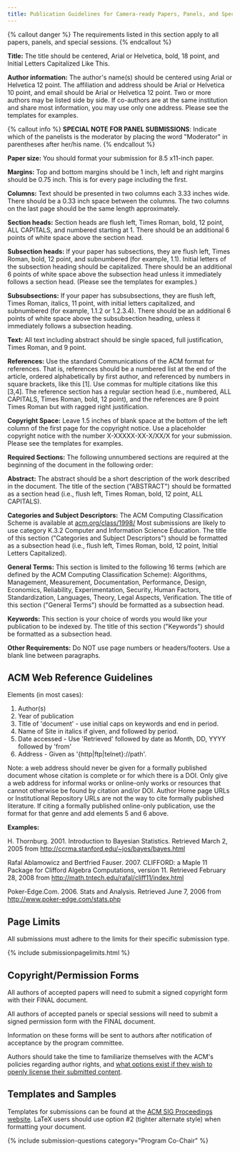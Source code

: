 ```yaml
---
title: Publication Guidelines for Camera-ready Papers, Panels, and Special Sessions
---
```


{% callout danger %}
The requirements listed in this section apply to all papers, panels, and
special sessions.
{% endcallout %}

**Title:** The title should be centered, Arial or Helvetica, bold, 18
point, and Initial Letters Capitalized Like This.

**Author information:** The author's name(s) should be centered using
Arial or Helvetica 12 point. The affiliation and address should be Arial
or Helvetica 10 point, and email should be Arial or Helvetica 12 point.
Two or more authors may be listed side by side. If co-authors are at the
same institution and share most information, you may use only one
address. Please see the templates for examples.

{% callout info %}
<b>SPECIAL NOTE FOR PANEL SUBMISSIONS</b>: Indicate which of the
    panelists is the moderator by placing the word "Moderator" in
    parentheses after her/his name.
{% endcallout %}

**Paper size:** You should format your submission for 8.5 x11-inch
paper.

**Margins:** Top and bottom margins should be 1 inch, left and right
margins should be 0.75 inch. This is for every page including the first.

**Columns:** Text should be presented in two columns each 3.33 inches
wide. There should be a 0.33 inch space between the columns. The two
columns on the last page should be the same length approximately.

**Section heads:** Section heads are flush left, Times Roman, bold, 12
point, ALL CAPITALS, and numbered starting at 1. There should be an
additional 6 points of white space above the section head.

**Subsection heads:** If your paper has subsections, they are flush
left, Times Roman, bold, 12 point, and subnumbered (for example, 1.1).
Initial letters of the subsection heading should be capitalized. There
should be an additional 6 points of white space above the subsection
head unless it immediately follows a section head. (Please see the
templates for examples.)

**Subsubsections:** If your paper has subsubsections, they are flush
left, Times Roman, italics, 11 point, with initial letters capitalized,
and subnumbered (for example, 1.1.2 or 1.2.3.4). There should be an
additional 6 points of white space above the subsubsection heading,
unless it immediately follows a subsection heading.

**Text:** All text including abstract should be single spaced, full
justification, Times Roman, and 9 point.

**References:** Use the standard Communications of the ACM format for
references. That is, references should be a numbered list at the end of
the article, ordered alphabetically by first author, and referenced by
numbers in square brackets, like this [1]. Use commas for multiple
citations like this [3,4]. The reference section has a regular section
head (i.e., numbered, ALL CAPITALS, Times Roman, bold, 12 point), and
the references are 9 point Times Roman but with ragged right
justification.

**Copyright Space:** Leave 1.5 inches of blank space at the bottom of
the left column of the first page for the copyright notice. Use a
placeholder copyright notice with the number X-XXXXX-XX-X/XX/X for your
submission. Please see the templates for examples.

**Required Sections:** The following unnumbered sections are required at
the beginning of the document in the following order:

**Abstract:** The abstract should be a short description of the work
described in the document. The title of the section ("ABSTRACT") should
be formatted as a section head (i.e., flush left, Times Roman, bold, 12
point, ALL CAPITALS).

**Categories and Subject Descriptors:** The ACM Computing Classification
Scheme is available at
[acm.org/class/1998/](http://www.acm.org/class/1998/) Most submissions
are likely to use category K.3.2 Computer and Information Science
Education. The title of this section ("Categories and Subject
Descriptors") should be formatted as a subsection head (i.e., flush
left, Times Roman, bold, 12 point, Initial Letters Capitalized).

**General Terms:** This section is limited to the following 16 terms
(which are defined by the ACM Computing Classification Scheme):
Algorithms, Management, Measurement, Documentation, Performance, Design,
Economics, Reliability, Experimentation, Security, Human Factors,
Standardization, Languages, Theory, Legal Aspects, Verification. The
title of this section ("General Terms") should be formatted as a
subsection head.

**Keywords:** This section is your choice of words you would like your
publication to be indexed by. The title of this section ("Keywords")
should be formatted as a subsection head.

**Other Requirements:** Do NOT use page numbers or headers/footers. Use
a blank line between paragraphs.

## ACM Web Reference Guidelines

Elements (in most cases):

1.  Author(s)
2.  Year of publication
3.  Title of 'document' - use initial caps on keywords and end in
    period.
4.  Name of Site in italics if given, and followed by period.
5.  Date accessed - Use 'Retrieved' followed by date as Month, DD, YYYY
    followed by 'from'
6.  Address - Given as '{http|ftp|telnet}://path'.

Note: a web address should never be given for a formally published
document whose citation is complete or for which there is a DOI. Only
give a web address for informal works or online-only works or resources
that cannot otherwise be found by citation and/or DOI. Author Home page
URLs or Institutional Repository URLs are not the way to cite formally
published literature. If citing a formally published online-only
publication, use the format for that genre and add elements 5 and 6
above.

**Examples:**

H. Thornburg. 2001.  Introduction to Bayesian Statistics. Retrieved March 2, 2005 from http://ccrma.stanford.edu/~jos/bayes/bayes.html

Rafal Ablamowicz and Bertfried Fauser. 2007. CLIFFORD: a Maple 11 Package for Clifford Algebra Computations, version 11. Retrieved February 28, 2008 from http://math.tntech.edu/rafal/cliff11/index.html

Poker-Edge.Com. 2006. Stats and Analysis. Retrieved June 7, 2006 from http://www.poker-edge.com/stats.php

## Page Limits

All submissions must adhere to the limits for their specific submission type.

{% include submissionpagelimits.html %}


## Copyright/Permission Forms

All authors of accepted papers will need to submit a signed copyright
form with their FINAL document.

All authors of accepted panels or special sessions will need to submit a
signed permission form with the FINAL document.

Information on these forms will be sent to authors after notification of
acceptance by the program committee.

Authors should take the time to familiarize themselves with the ACM's policies regarding author rights, and [what options exist if they wish to openly license their submitted content](http://authors.acm.org/main.html). 


## Templates and Samples

Templates for submissions can be found at the [ACM SIG Proceedings
website](http://www.acm.org/sigs/publications/proceedings-templates).
LaTeX users should use option \#2 (tighter alternate style) when
formatting your document.

{% include submission-questions category="Program Co-Chair" %}

